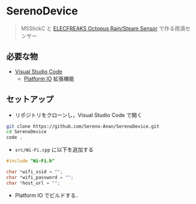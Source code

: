 # SerenoDevice

> M5StickC と [ELECFREAKS Octopus Rain/Steam Sensor](https://www.elecfreaks.com/octopus-rain-steam-sensor.html) で作る雨滴センサー

## 必要な物

- [Visual Studio Code](https://azure.microsoft.com/ja-jp/products/visual-studio-code/)
  - [Platform IO](https://marketplace.visualstudio.com/items?itemName=platformio.platformio-ide) 拡張機能

## セットアップ

- リポジトリをクローンし，Visual Studio Code で開く

```sh
git clone https://github.com/Sereno-Anan/SerenoDevice.git
cd SerenoDevice
code .
```

- `src/Wi-Fi.cpp` に以下を追加する

```cpp
#include "Wi-Fi.h"

char *wifi_ssid = "";
char *wifi_password = "";
char *host_url = "";
```

- Platform IO でビルドする．
